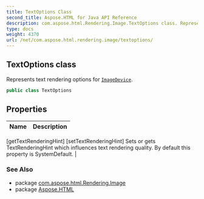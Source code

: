 ```yaml
---
title: TextOptions Class
second_title: Aspose.HTML for Java API Reference
description: com.aspose.html.Rendering.Image.TextOptions class. Represents text rendering options for ImageDevice
type: docs
weight: 4370
url: /net/com.aspose.html.rendering.image/textoptions/
---
```

## TextOptions class

Represents text rendering options for [`ImageDevice`](../imagedevice/).

```java
public class TextOptions
```

## Properties

| Name | Description |
| --- | --- |
[getTextRenderingHint]
[setTextRenderingHint] Sets or gets TextRenderingHint which influences text rendering quality. By default this property is SystemDefault. |

### See Also

* package [com.aspose.html.Rendering.Image](../../com.aspose.html.rendering.image/)
* package [Aspose.HTML](../../)
